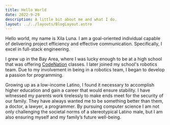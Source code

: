 ```yaml
---
title: Hello World
date: 2022-9-29
description: A little bit about me and what I do.
layout: ../../layouts/BlogLayout.astro
---
```


Hello world, my name is Xila Luna. I am a goal-oriented individual capable of delivering project efficiency and effective communication. Specifically, I excel in full-stack engineering.

I grew up in the Bay Area, where I was lucky enough to be at a high school that was offering [CodeNation](https://codenation.org/) classes. I later joined my school's robotics team. Due to my involvement in being in a robotics team, I began to develop a passion for programming.

Growing up as a low-income Latino, I found it necessary to accomplish higher education and gain a career that would ensure stability. I have witnessed my parents work tirelessly to make ends meet for the security of our family. They have always wanted me to be something better than them, a doctor, a lawyer, a programmer. By pursuing computer science I am not only challenging the societal norms of a stereotypical Latino male, but I am also ensuring myself and my family’s future well-being.
